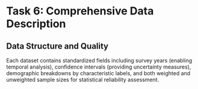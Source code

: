 

<!-- Ed here, just a bit of stuff for task 6 -->

# Task 6: Comprehensive Data Description

## Data Structure and Quality

Each dataset contains standardized fields including survey years (enabling temporal analysis), confidence intervals (providing uncertainty measures), demographic breakdowns by characteristic labels, and both weighted and unweighted sample sizes for statistical reliability assessment.